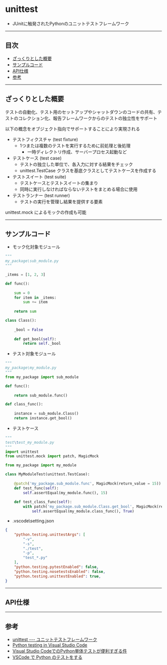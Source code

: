 # unittest
- JUnitに触発されたPythonのユニットテストフレームワーク

***
## 目次
- [ざっくりとした概要](#ざっくりとした概要)
- [サンプルコード](#サンプルコード)
- [API仕様](#api仕様)
- [参考](#参考)

***
## ざっくりとした概要
テストの自動化、テスト用のセットアップやシャットダウンのコードの共有、テストのコレクション化、報告フレームワークからのテストの独立性をサポート

以下の概念をオブジェクト指向でサポートすることにより実現される
- テストフィクスチャ (test fixture)
  - 1つまたは複数のテストを実行するために前処理と後処理
    - 一時ディレクトリ作成、サーバープロセス起動など
- テストケース (test case)
  - テストの独立した単位で、各入力に対する結果をチェック
  - unittest.TestCase クラスを基底クラスとしてテストケースを作成する
- テストスイート (test suite)
  - テストケースとテストスイートの集まり
  - 同時に実行しなければならないテストをまとめる場合に使用
- テストランナー (test runner)
  - テストの実行を管理し結果を提供する要素

unittest.mock によるモックの作成も可能

***
## サンプルコード
- モック化対象モジュール
``` python
"""
my_package\sub_module.py
"""

_items = [1, 2, 3]

def func():
    
    sum = 0
    for item in _items:
        sum += item
    
    return sum

class Class():
    
    _bool = False
    
    def get_bool(self):
        return self._bool
```
- テスト対象モジュール
``` python
"""
my_package\my_module.py
"""
from my_package import sub_module

def func():
    
    return sub_module.func()

def class_func():
    
    instance = sub_module.Class()
    return instance.get_bool()
```
- テストケース
``` python
"""
test\test_my_module.py
"""
import unittest
from unittest.mock import patch, MagicMock

from my_package import my_module

class MyModuleTest(unittest.TestCase):
    
    @patch('my_package.sub_module.func', MagicMock(return_value = 15))
    def test_func(self):
        self.assertEqual(my_module.func(), 15)
    
    def test_class_func(self):
        with patch('my_package.sub_module.Class.get_bool', MagicMock(return_value = True)) as get_bool:
            self.assertEqual(my_module.class_func(), True)
```
- .vscode\setting.json
``` json
{
    "python.testing.unittestArgs": [
        "-v",
        "-s",
        "./test",
        "-p",
        "test_*.py"
    ],
    "python.testing.pytestEnabled": false,
    "python.testing.nosetestsEnabled": false,
    "python.testing.unittestEnabled": true,
}
```
***
## API仕様

***
## 参考
- [unittest --- ユニットテストフレームワーク](https://docs.python.org/ja/3/library/unittest.html)
- [Python testing in Visual Studio Code](https://code.visualstudio.com/docs/python/testing)
- [Visual Studio CodeでのPython単体テストが便利すぎる件](https://hiroronn.hatenablog.jp/entry/20180905/1536146652)
- [VSCode で Python のテストをする](http://var.blog.jp/archives/81934625.html)
